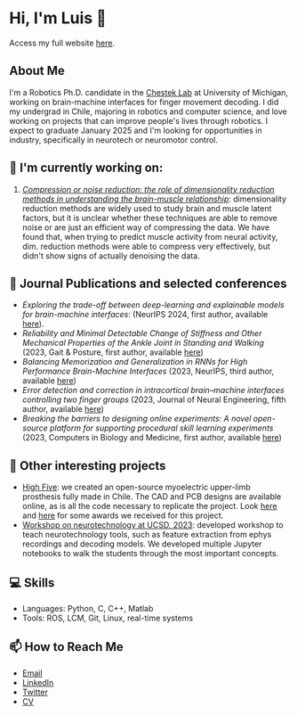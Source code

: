 # Hi, I'm Luis 👋

Access my full website [here](lhcubillos.github.io).

## About Me
I'm a Robotics Ph.D. candidate in the [Chestek Lab](https://chestekresearch.engin.umich.edu/) at University of Michigan, working on brain-machine interfaces for finger movement decoding. I did my undergrad in Chile, majoring in robotics and computer science, and love working on projects that can improve people's lives through robotics.
I expect to graduate January 2025 and I'm looking for opportunities in industry, specifically in neurotech or neuromotor control.

## 🔭 I'm currently working on:
1. [_Compression or noise reduction: the role of dimensionality reduction methods in understanding the brain-muscle relationship_](https://drive.google.com/file/d/1qzoZKnchd1lAl9XmRiMehS9bmmAmsGjF/view?usp=sharing): dimensionality reduction methods are widely used to study brain and muscle latent factors, but it is unclear whether these techniques are able to remove noise or are just an efficient way of compressing the data. We have found that, when trying to predict muscle activity from neural activity, dim. reduction methods were able to compress very effectively, but didn't show signs of actually denoising the data.

## 📃 Journal Publications and selected conferences
- _Exploring the trade-off between deep-learning and explainable models for brain-machine interfaces_: (NeurIPS 2024, first author, available [here](https://www.biorxiv.org/content/10.1101/2024.10.03.616126v1)). 
- _Reliability and Minimal Detectable Change of Stiffness and Other Mechanical Properties of the Ankle Joint in Standing and Walking_ (2023, Gait & Posture, first author, available [here](https://www.sciencedirect.com/science/article/pii/S0966636223014881))
- _Balancing Memorization and Generalization in RNNs for High Performance Brain-Machine Interfaces_ (2023, NeurIPS, third author, available [here](https://www.biorxiv.org/content/10.1101/2023.05.28.542435v1.full.pdf))
- _Error detection and correction in intracortical brain–machine interfaces controlling two finger groups_ (2023, Journal of Neural Engineering, fifth author, available [here](https://iopscience.iop.org/article/10.1088/1741-2552/acef95/meta))
- _Breaking the barriers to designing online experiments: A novel open-source platform for supporting procedural skill learning experiments_ (2023, Computers in Biology and Medicine, first author, available [here](https://www.sciencedirect.com/science/article/pii/S0010482523000926))

## 🚀 Other interesting projects
- [High Five](https://hackster.io/high-five/protesis-mioelectrica-de-mano-1159a1): we created an open-source myoelectric upper-limb prosthesis fully made in Chile. The CAD and PCB designs are available online, as is all the code necessary to replicate the project. Look [here](https://brainchile.cl/generacion/high-five/) and [here](https://jumpchile.com/ganador/high-five/) for some awards we received for this project.
- [Workshop on neurotechnology at UCSD, 2023](https://github.com/chesteklab/EFRI-workshop-2023): developed workshop to teach neurotechnology tools, such as feature extraction from ephys recordings and decoding models. We developed multiple Jupyter notebooks to walk the students through the most important concepts.

## 💻 Skills
- Languages: Python, C, C++, Matlab
- Tools: ROS, LCM, Git, Linux, real-time systems

## 📫 How to Reach Me
- [Email](mailto:lhcubill@umich.edu)
- [LinkedIn](https://www.linkedin.com/in/lhcubillos/)
- [Twitter](https://twitter.com/lhcubillosg)
- [CV](https://drive.google.com/file/d/1LufFgk7v4F_rXWycc2AMXim5a_rxO5X9/view?usp=sharing)


<!--
**lhcubillos/lhcubillos** is a ✨ _special_ ✨ repository because its `README.md` (this file) appears on your GitHub profile.

Here are some ideas to get you started:

- 🔭 I’m currently working on ...
- 🌱 I’m currently learning ...
- 👯 I’m looking to collaborate on ...
- 🤔 I’m looking for help with ...
- 💬 Ask me about ...
- 📫 How to reach me: ...
- 😄 Pronouns: ...
- ⚡ Fun fact: ...
-->
